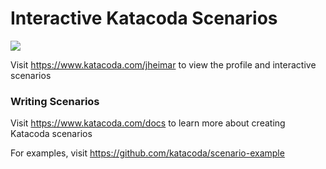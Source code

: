 # Interactive Katacoda Scenarios

[![](http://shields.katacoda.com/katacoda/jheimar/count.svg)](https://www.katacoda.com/jheimar "Get your profile on Katacoda.com")

Visit https://www.katacoda.com/jheimar to view the profile and interactive scenarios

### Writing Scenarios
Visit https://www.katacoda.com/docs to learn more about creating Katacoda scenarios

For examples, visit https://github.com/katacoda/scenario-example
